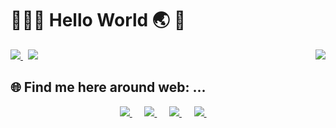 # 👨🏻‍💻 Hello World 🌏 👋

<p> 
	<a href="mailto:gauravag.1005@gmail.com">
		<img src="https://img.shields.io/badge/Gmail-gauravag.1005%40gmail.com-d14836?style=social&logo=gmail" />
	</a>&nbsp;
	<a href="https://web.whatsapp.com/send?phone=917000255524&text=">
		<img src="https://img.shields.io/badge/WhatsApp-%2B91--7000255524-25d366?style=social&logo=whatsapp" />
	</a>
	<img src="https://komarev.com/ghpvc/?username=thegauravagrawal&color=brightgreen" align="right"/>
</p>

<h2>🌐 Find me here around web: ...</h2>
<p align="center">	
	<a href="https://www.facebook.com/gaurav.ag05">
		<img src="https://img.shields.io/badge/facebook-%231877F2.svg?&style=for-the-badge&logo=facebook&logoColor=white" />
	</a>&nbsp;&nbsp;&nbsp;&nbsp;
	<a href="https://www.instagram.com/thewildlibran">
		<img src="https://img.shields.io/badge/instagram-%23E4405F.svg?&style=for-the-badge&logo=instagram&logoColor=white" />
	</a>&nbsp;&nbsp;&nbsp;&nbsp;
	<a href="https://www.linkedin.com/in/gaurav-ag10">
		<img src="https://img.shields.io/badge/linkedin-%230077B5.svg?&style=for-the-badge&logo=linkedin&logoColor=white" />
	</a>&nbsp;&nbsp;&nbsp;&nbsp;
	<a href="https://twitter.com/gaurav_ag10">
		<img src="https://img.shields.io/badge/twitter-%231DA1F2.svg?&style=for-the-badge&logo=twitter&logoColor=white" />
	</a>&nbsp;&nbsp;&nbsp;&nbsp;
</p>


<!--
**thegauravagrawal/thegauravagrawal** is a ✨ _special_ ✨ repository because its `README.md` (this file) appears on your GitHub profile.

Here are some ideas to get you started:

- 🔭 I’m currently working on ...
- 🌱 I’m currently learning ...
- 👯 I’m looking to collaborate on ...
- 🤔 I’m looking for help with ...
- 💬 Ask me about ...
- 📫 How to reach me: ...
- 😄 Pronouns: ...
- ⚡ Fun fact: ...
-->
